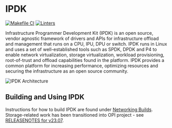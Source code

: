 # IPDK

[![Makefile CI](https://github.com/ipdk-io/ipdk/actions/workflows/makefile.yml/badge.svg)](https://github.com/ipdk-io/ipdk/actions/workflows/makefile.yml)
[![Linters](https://github.com/ipdk-io/ipdk/actions/workflows/linters.yml/badge.svg)](https://github.com/ipdk-io/ipdk/actions/workflows/linters.yml)

Infrastructure Programmer Development Kit (IPDK) is an open source, vendor
agnostic framework of drivers and APIs for infrastructure offload and
management that runs on a CPU, IPU, DPU or switch. IPDK runs in Linux and uses
a set of well-established tools such as SPDK, DPDK and P4 to enable network
virtualization, storage virtualization, workload provisioning, root-of-trust
and offload capabilities found in the platform. IPDK provides a common platform
for increasing performance, optimizing resources and securing the
infrastructure as an open source community.

![IPDK Architecture](https://github.com/ipdk-io/ipdk-io.github.io/blob/main/img/ipdk-icons-white.png)

## Building and Using IPDK

Instructions for how to build IPDK are found under
[Networking Builds](build/README.md).
Storage-related work has been transitioned into OPI project - see
[RELEASENOTES for v23.07](RELEASENOTES.md).
